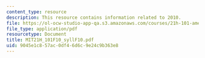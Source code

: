 ```yaml
---
content_type: resource
description: This resource contains information related to 2010.
file: https://ol-ocw-studio-app-qa.s3.amazonaws.com/courses/21h-101-american-history-to-1865-fall-2010/9045e1c857ac0df46d6c9e24c9b363e8_MIT21H_101F10_syllF10.pdf
file_type: application/pdf
resourcetype: Document
title: MIT21H_101F10_syllF10.pdf
uid: 9045e1c8-57ac-0df4-6d6c-9e24c9b363e8
---
```

